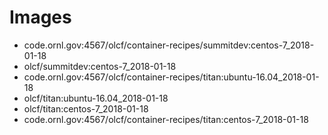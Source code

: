 # Images
  - code.ornl.gov:4567/olcf/container-recipes/summitdev:centos-7_2018-01-18
  - olcf/summitdev:centos-7_2018-01-18
  - code.ornl.gov:4567/olcf/container-recipes/titan:ubuntu-16.04_2018-01-18
  - olcf/titan:ubuntu-16.04_2018-01-18
  - olcf/titan:centos-7_2018-01-18
  - code.ornl.gov:4567/olcf/container-recipes/titan:centos-7_2018-01-18

